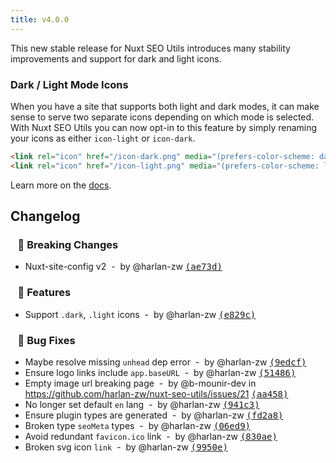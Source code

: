 ```yaml
---
title: v4.0.0
---
```


This new stable release for Nuxt SEO Utils introduces many stability improvements and support for dark and light icons.

### Dark / Light Mode Icons

When you have a site that supports both light and dark modes, it can make sense to serve two separate icons depending on which mode is selected. With Nuxt SEO Utils you can now opt-in to this feature by simply renaming your icons as either `icon-light` or `icon-dark`.

```html
<link rel="icon" href="/icon-dark.png" media="(prefers-color-scheme: dark)" />
<link rel="icon" href="/icon-light.png" media="(prefers-color-scheme: light)" />
```

Learn more on the [docs](/docs/seo-utils/guides/app-icons#dark-light-mode).

## Changelog

### &nbsp;&nbsp;&nbsp;🚨 Breaking Changes

- Nuxt-site-config v2 &nbsp;-&nbsp; by @harlan-zw [<samp>(ae73d)</samp>](https://github.com/harlan-zw/nuxt-seo-utils/commit/ae73d98)

### &nbsp;&nbsp;&nbsp;🚀 Features

- Support `.dark`, `.light` icons &nbsp;-&nbsp; by @harlan-zw [<samp>(e829c)</samp>](https://github.com/harlan-zw/nuxt-seo-utils/commit/e829c6a)

### &nbsp;&nbsp;&nbsp;🐞 Bug Fixes

- Maybe resolve missing `unhead` dep error &nbsp;-&nbsp; by @harlan-zw [<samp>(9edcf)</samp>](https://github.com/harlan-zw/nuxt-seo-utils/commit/9edcffa)
- Ensure logo links include `app.baseURL` &nbsp;-&nbsp; by @harlan-zw [<samp>(51486)</samp>](https://github.com/harlan-zw/nuxt-seo-utils/commit/5148652)
- Empty image url breaking page &nbsp;-&nbsp; by @b-mounir-dev in <https://github.com/harlan-zw/nuxt-seo-utils/issues/21> [<samp>(aa458)</samp>](https://github.com/harlan-zw/nuxt-seo-utils/commit/aa45813)
- No longer set default `en` lang &nbsp;-&nbsp; by @harlan-zw [<samp>(941c3)</samp>](https://github.com/harlan-zw/nuxt-seo-utils/commit/941c385)
- Ensure plugin types are generated &nbsp;-&nbsp; by @harlan-zw [<samp>(fd2a8)</samp>](https://github.com/harlan-zw/nuxt-seo-utils/commit/fd2a884)
- Broken type `seoMeta` types &nbsp;-&nbsp; by @harlan-zw [<samp>(06ed9)</samp>](https://github.com/harlan-zw/nuxt-seo-utils/commit/06ed9b0)
- Avoid redundant `favicon.ico` link &nbsp;-&nbsp; by @harlan-zw [<samp>(830ae)</samp>](https://github.com/harlan-zw/nuxt-seo-utils/commit/830ae9c)
- Broken svg icon `link` &nbsp;-&nbsp; by @harlan-zw [<samp>(9950e)</samp>](https://github.com/harlan-zw/nuxt-seo-utils/commit/9950e93)
